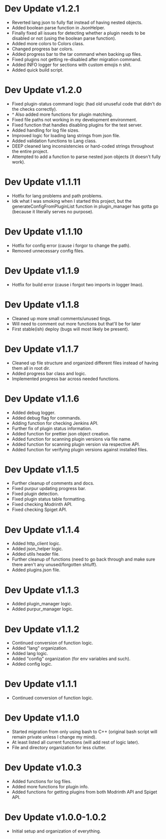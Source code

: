 # Dev Update v1.2.1
- Reverted lang json to fully flat instead of having nested objects.
- Added boolean parse function in JsonHelper.
- Finally fixed all issues for detecting whether a plugin needs to be disabled or not (using the boolean parse function).
- Added more colors to Colors class.
- Changed progress bar colors.
- Added progress bar to the tar command when backing up files.
- Fixed plugins not getting re-disabled after migration command.
- Added INFO logger for sections with custom emojis n shit.
- Added quick build script.

# Dev Update v1.2.0
- Fixed plugin-status command logic (had old unuseful code that didn't do the checks correctly).
- ^ Also added more functions for plugin matching.
- Fixed file paths not working in my development environment.
- Fixed function that handles disabling plugins for the test server.
- Added handling for log file sizes.
- Improved logic for loading lang strings from json file.
- Added validation functions to Lang class.
- DEEP cleaned lang inconsistencies or hard-coded strings throughout the entire project.
- Attempted to add a function to parse nested json objects (it doesn't fully work).

# Dev Update v1.1.11
- Hotfix for lang problems and path problems.
- Idk what I was smoking when I started this project, but the generateConfigFromPluginList function in plugin_manager has gotta go (because it literally serves no purpose).

# Dev Update v1.1.10
- Hotfix for config error (cause i forgor to change the path).
- Removed unnecessary config files.

# Dev Update v1.1.9
- Hotfix for build error (cause i forgot two imports in logger lmao).

# Dev Update v1.1.8
- Cleaned up more small comments/unused tings.
- Will need to comment out more functions but that'll be for later
- First stable(ish) deploy (bugs will most likely be present).

# Dev Update v1.1.7
- Cleaned up file structure and organized different files instead of having them all in root dir.
- Added progress bar class and logic.
- Implemented progress bar across needed functions.

# Dev Update v1.1.6
- Added debug logger.
- Added debug flag for commands.
- Adding function for checking Jenkins API.
- Further fix of plugin status information.
- Added function for prettier json object creation.
- Added function for scanning plugin versions via file name.
- Added function for scanning plugin version via respective API.
- Added function for verifying plugin versions against installed files.

# Dev Update v1.1.5
- Further cleanup of comments and docs.
- Fixed purpur updating progress bar.
- Fixed plugin detection.
- Fixed plugin status table formatting.
- Fixed checking Modrinth API.
- Fixed checking Spiget API.

# Dev Update v1.1.4
- Added http_client logic.
- Added json_helper logic.
- Added utils header file.
- Further cleanup of functions (need to go back through and make sure there aren't any unused/forgotten shtuff).
- Added plugins.json file.

# Dev Update v1.1.3
- Added plugin_manager logic.
- Added purpur_manager logic.

# Dev Update v1.1.2
- Continued conversion of function logic.
- Added "lang" organization.
- Added lang logic.
- Added "config" organization (for env variables and such).
- Added config logic.

# Dev Update v1.1.1
- Continued conversion of function logic. 

# Dev Update v1.1.0
- Started migration from only using bash to C++ (original bash script will remain private unless I change my mind).
- At least listed all current functions (will add rest of logic later).
- File and directory organization for less clutter.

# Dev Update v1.0.3
- Added functions for log files.
- Added more functions for plugin info.
- Added functions for getting plugins from both Modrinth API and Spiget API.

# Dev Update v1.0.0-1.0.2
- Initial setup and organization of everything.